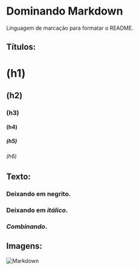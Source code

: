 # Dominando Markdown
Linguagem de marcação para formatar o README.
## Títulos:
# (h1)
## (h2) 
### (h3)
#### (h4)
##### (h5)
###### (h6)
## Texto:
### Deixando em **negrito**.
### Deixando em _itálico_.
### _**Combinando**_.
## Imagens:
![Markdown](https://www.svgrepo.com/show/361907/markdown.svg)


